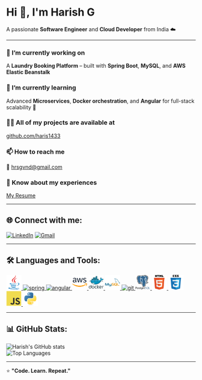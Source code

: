 # Hi 👋, I'm Harish G  
A passionate **Software Engineer** and **Cloud Developer** from India ☁️  

---

### 🔭 I’m currently working on  
A **Laundry Booking Platform** – built with **Spring Boot**, **MySQL**, and **AWS Elastic Beanstalk**  

### 🌱 I’m currently learning  
Advanced **Microservices**, **Docker orchestration**, and **Angular** for full-stack scalability 🚀  

### 👨‍💻 All of my projects are available at  
[github.com/haris1433](https://github.com/haris1433)

### 📫 How to reach me  
📧 hrsgvnd@gmail.com  

### 📄 Know about my experiences  
[My Resume](https://drive.google.com/file/d/1ybaL0I45eoRTLyScMR9wmtNxaX30RuZn/view?usp=drive_link)

---

## 🌐 Connect with me:
<p align="left">
<a href="https://www.linkedin.com/in/harish-g-3b4285235/" target="blank"><img align="center" src="https://cdn.jsdelivr.net/npm/simple-icons@v3/icons/linkedin.svg" alt="LinkedIn" height="30" width="40" /></a>
<a href="mailto:hrsgvnd@gmail.com" target="blank"><img align="center" src="https://cdn.jsdelivr.net/npm/simple-icons@v3/icons/gmail.svg" alt="Gmail" height="30" width="40" /></a>
</p>

---

## 🛠️ Languages and Tools:
<p align="left"> 
<a href="https://www.java.com/" target="_blank"> <img src="https://raw.githubusercontent.com/devicons/devicon/master/icons/java/java-original.svg" alt="java" width="40" height="40"/> </a> 
<a href="https://spring.io/" target="_blank"> <img src="https://www.vectorlogo.zone/logos/springio/springio-icon.svg" alt="spring" width="40" height="40"/> </a> 
<a href="https://angular.io/" target="_blank"> <img src="https://angular.io/assets/images/logos/angular/angular.svg" alt="angular" width="40" height="40"/> </a> 
<a href="https://aws.amazon.com/" target="_blank"> <img src="https://raw.githubusercontent.com/devicons/devicon/master/icons/amazonwebservices/amazonwebservices-original-wordmark.svg" alt="aws" width="40" height="40"/> </a> 
<a href="https://www.docker.com/" target="_blank"> <img src="https://raw.githubusercontent.com/devicons/devicon/master/icons/docker/docker-original-wordmark.svg" alt="docker" width="40" height="40"/> </a> 
<a href="https://www.mysql.com/" target="_blank"> <img src="https://raw.githubusercontent.com/devicons/devicon/master/icons/mysql/mysql-original-wordmark.svg" alt="mysql" width="40" height="40"/> </a> 
<a href="https://git-scm.com/" target="_blank"> <img src="https://www.vectorlogo.zone/logos/git-scm/git-scm-icon.svg" alt="git" width="40" height="40"/> </a> 
<a href="https://www.postgresql.org/" target="_blank"> <img src="https://raw.githubusercontent.com/devicons/devicon/master/icons/postgresql/postgresql-original-wordmark.svg" alt="postgresql" width="40" height="40"/> </a> 
<a href="https://developer.mozilla.org/en-US/docs/Web/HTML" target="_blank"> <img src="https://raw.githubusercontent.com/devicons/devicon/master/icons/html5/html5-original-wordmark.svg" alt="html5" width="40" height="40"/> </a> 
<a href="https://developer.mozilla.org/en-US/docs/Web/CSS" target="_blank"> <img src="https://raw.githubusercontent.com/devicons/devicon/master/icons/css3/css3-original-wordmark.svg" alt="css3" width="40" height="40"/> </a> 
<a href="https://www.javascript.com/" target="_blank"> <img src="https://raw.githubusercontent.com/devicons/devicon/master/icons/javascript/javascript-original.svg" alt="javascript" width="40" height="40"/> </a> 
<a href="https://www.python.org/" target="_blank"> <img src="https://raw.githubusercontent.com/devicons/devicon/master/icons/python/python-original.svg" alt="python" width="40" height="40"/> </a> 
</p>

---

## 📊 GitHub Stats:
![Harish's GitHub stats](https://github-readme-stats.vercel.app/api?username=haris1433&show_icons=true&theme=radical)  
![Top Languages](https://github-readme-stats.vercel.app/api/top-langs/?username=haris1433&layout=compact&theme=radical)  

---

⭐ **"Code. Learn. Repeat."**  
